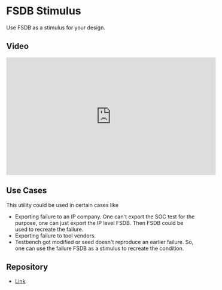 # FSDB Stimulus
Use FSDB as a stimulus for your design.

## Video
<iframe width="560" height="315" src="https://www.youtube.com/embed/FqU-B7RGWOc" frameborder="0" allow="accelerometer; autoplay; encrypted-media; gyroscope; picture-in-picture" allowfullscreen></iframe>

## Use Cases
This utility could be used in certain cases like
* Exporting failure to an IP company. One can't export the SOC test for the purpose, one can just export the IP level FSDB. Then FSDB could be used to recreate the failure.
* Exporting failure to tool vendors.
* Testbench got modified or seed doesn't reproduce an earlier failure. So, one can use the failure FSDB as a stimulus to recreate the condition.

## Repository
* [Link](https://github.com/narenkn/fsdbStimulus)

<Vssue title="FSDB Stimulus" />
